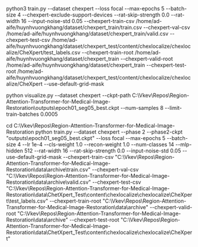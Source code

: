 python3 train.py --dataset chexpert --loss focal --max-epochs 5 --batch-size 4 --chexpert-exclude-support-devices --rat-skip-strength 0.0 --rat-width 16 --input-noise-std 0.05 --chexpert-train-csv /home/ad-aife/huynhvuongkhang/dataset/chexpert_train/train.csv --chexpert-val-csv /home/ad-aife/huynhvuongkhang/dataset/chexpert_train/valid.csv --chexpert-test-csv /home/ad-aife/huynhvuongkhang/dataset/chexpert_test/content/chexlocalize/chexlocalize/CheXpert/test_labels.csv --chexpert-train-root /home/ad-aife/huynhvuongkhang/dataset/chexpert_train --chexpert-valid-root /home/ad-aife/huynhvuongkhang/dataset/chexpert_train --chexpert-test-root /home/ad-aife/huynhvuongkhang/dataset/chexpert_test/content/chexlocalize/chexlocalize/CheXpert --use-default-grid-mask


python visualize.py --dataset chexpert --ckpt-path C:\Vkev\Repos\Region-Attention-Transformer-for-Medical-Image-Restoration\outputs\epoch01_seg05_best.ckpt --num-samples 8 --limit-train-batches 0.0005


cd C:\Vkev\Repos\Region-Attention-Transformer-for-Medical-Image-Restoration
python train.py --dataset chexpert --phase 2 --phase2-ckpt "outputs\epoch01_seg05_best.ckpt" --loss focal --max-epochs 5 --batch-size 4 --lr 1e-4 --cls-weight 1.0 --recon-weight 1.0 --num-classes 14 --mlp-hidden 512 --rat-width 16 --rat-skip-strength 0.0 --input-noise-std 0.05 --use-default-grid-mask --chexpert-train-csv "C:\Vkev\Repos\Region-Attention-Transformer-for-Medical-Image-Restoration\data\archive\train.csv" --chexpert-val-csv   "C:\Vkev\Repos\Region-Attention-Transformer-for-Medical-Image-Restoration\data\archive\valid.csv" --chexpert-test-csv  "C:\Vkev\Repos\Region-Attention-Transformer-for-Medical-Image-Restoration\data\ChetXpert_Test\content\chexlocalize\chexlocalize\CheXpert\test_labels.csv" --chexpert-train-root "C:\Vkev\Repos\Region-Attention-Transformer-for-Medical-Image-Restoration\data\archive" --chexpert-valid-root "C:\Vkev\Repos\Region-Attention-Transformer-for-Medical-Image-Restoration\data\archive" --chexpert-test-root  "C:\Vkev\Repos\Region-Attention-Transformer-for-Medical-Image-Restoration\data\ChetXpert_Test\content\chexlocalize\chexlocalize\CheXpert"